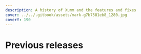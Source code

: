 ```yaml
---
description: A history of Xumm and the features and fixes
cover: ../../.gitbook/assets/mark-g7b7581eb8_1280.jpg
coverY: 190
---
```


# Previous releases

